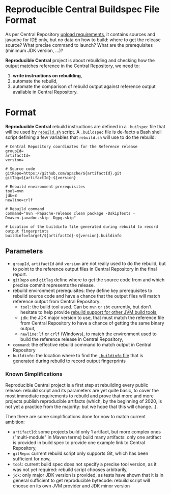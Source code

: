 Reproducible Central Buildspec File Format
==========================================

As per Central Repository [upload requirements](https://maven.apache.org/repository/guide-central-repository-upload.html), it contains sources and javadoc for IDE only, but no data on how to build: where to get the release source? What precise command to launch? What are the prerequisites (minimum JDK version, ...)?

**Reproducible Central** project is about rebuilding and checking how the output matches reference in the Central Repository, we need to:
1. **write instructions on rebuilding**,
2. automate the rebuild,
3. automate the comparison of rebuild output against reference output available in Central Repository.

# Format

**Reproducible Central** rebuild instructions are defined in a `.builspec` file that will be used by [`rebuild.sh`](rebuild.sh) script. A `.buildspec` file is de-facto a Bash shell script defining a few variables that `rebuild.sh` will use to do the rebuild:

```
# Central Repository coordinates for the Reference release
groupId=
artifactId=
version=

# Source code
gitRepo=https://github.com/apache/${artifactId}.git
gitTag=${artifactId}-${version}

# Rebuild environment prerequisites
tool=mvn
jdk=8
newline=crlf

# Rebuild command
command="mvn -Papache-release clean package -DskipTests -Dmaven.javadoc.skip -Dgpg.skip"

# Location of the buildinfo file generated during rebuild to record output fingerprints
buildinfo=target/${artifactId}-${version}.buildinfo
```

## Parameters

- `groupId`, `artifactId` and `version` are not really used to do the rebuild, but to point to the reference output files in Central Repository in the final report.
- `gitRepo` and `gitTag` define where to get the source code from and which precise commit represents the release.
- rebuild environment prerequisites: they define key prerequisites to rebuild source code and have a chance that the output files will match reference output from Central Repository:
  - `tool`: the build tool used. Can be `mvn` or `sbt` currently, but don't hesitate to help provide [rebuild support for other JVM build tools](/jvm-repo-rebuild/reproducible-central/issues/6),
  - `jdk`: the JDK major version to use, that must match the reference file from Central Repository to have a chance of getting the same binary output,
  - `newline`: `lf` or `crlf` (Windows), to match the environment used to build the reference release in Central Repository,
- `command`: the effective rebuild command to match output in Central Repository
- `buildinfo`: the location where to find the [`.buildinfo` file](https://reproducible-builds.org/docs/jvm/) that is generated during rebuild to record output fingerprints

### Known Simplifications

Reproducible Central project is a first step at rebuilding every public release: rebuild script and its parameters are yet quite basic, to cover the most immediate requirements to rebuild and prove that more and more projects publish reproducible artifacts (which, by the beginning of 2020, is not yet a practice from the majority: but we hope that this will change...).

Then there are some simplifications done for now to match current ambition:

- `artifactId`: some projects build only 1 artifact, but more complex ones ("multi-module" in Maven terms) build many artifacts: only one artifact is provided in build spec to provide one example link to Central Repository,
- `gitRepo`: current rebuild script only supports Git, which has been sufficient for now,
- `tool`: current build spec does not specify a precise tool version, as it was not yet required: rebuild script chooses arbitrarily,
- `jdk`: only major JDK version is provided, as tests have shown that it is in general sufficient to get reproducible bytecode: rebuild script will choose on its own JVM provider and JDK minor version

